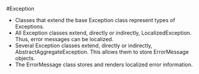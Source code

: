 #Exception

* Classes that extend the base Exception class represent types of Exceptions.
* All Exception classes extend, directly or indirectly, LocalizedException. Thus, error messages can be localized.
* Several Exception classes extend, directly or indirectly, AbstractAggregateException. This allows them to store ErrorMessage objects.
* The ErrorMessage class stores and renders localized error information.